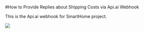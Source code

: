 #How to Provide Replies about Shipping Costs via Api.ai Webhook

This is the Api.ai webhook for SmartHome project.

<a href="https://heroku.com/deploy" target="_blank"><img src="https://www.herokucdn.com/deploy/button.svg"></a>
